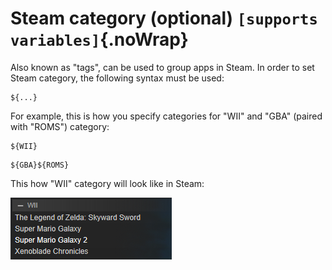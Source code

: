 # Steam category (optional) `[supports variables]`{.noWrap}

Also known as "tags", can be used to group apps in Steam. In order to set Steam category, the following syntax must be used:
```
${...}
```
For example, this is how you specify categories for "WII" and "GBA" (paired with "ROMS") category:
```
${WII}
```
```
${GBA}${ROMS}
```
This how "WII" category will look like in Steam:

![steamCategory](../../../assets/images/category-example.png)
